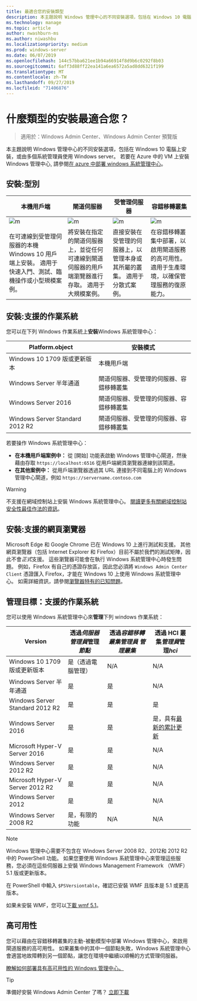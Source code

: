 ```yaml
---
title: 最適合您的安裝類型
description: 本主題說明 Windows 管理中心的不同安裝選項，包括在 Windows 10 電腦上安裝，或由多個系統管理員使用 Windows server。
ms.technology: manage
ms.topic: article
author: nwashburn-ms
ms.author: niwashbu
ms.localizationpriority: medium
ms.prod: windows-server
ms.date: 06/07/2019
ms.openlocfilehash: 144c57bba621ee1b94a66914f8d9b6c0292f8b03
ms.sourcegitcommit: 6aff3d88ff22ea141a6ea6572a5ad8dd6321f199
ms.translationtype: MT
ms.contentlocale: zh-TW
ms.lasthandoff: 09/27/2019
ms.locfileid: "71406876"
---
```

# <a name="what-type-of-installation-is-right-for-you"></a>什麼類型的安裝最適合您？

>適用於：Windows Admin Center、Windows Admin Center 預覽版

本主題說明 Windows 管理中心的不同安裝選項，包括在 Windows 10 電腦上安裝，或由多個系統管理員使用 Windows server。 若要在 Azure 中的 VM 上安裝 Windows 管理中心, 請參閱[在 azure 中部署 windows 系統管理中心](../azure/deploy-wac-in-azure.md)。

## <a name="installation-types"></a>安裝:型別

| 本機用戶端                                | 閘道伺服器                                  | 受管理伺服器                               | 容錯移轉叢集                           |
|---------------------------------------------|-------------------------------------------------|----------------------------------------------|--------------------------------------------|
| ![m](../media/deployment-options/W10.PNG) | ![m](../media/deployment-options/gateway.PNG) | ![m](../media/deployment-options/node.PNG) | ![m](../media/deployment-options/HA.png) |
| 在可連線到受管理伺服器的本機 Windows 10 用戶端上安裝。  適用于快速入門、測試、臨機操作或小型規模案例。 |將安裝在指定的閘道伺服器上，並從任何可連線到閘道伺服器的用戶端瀏覽器進行存取。  適用于大規模案例。 | 直接安裝在受管理的伺服器上，以管理本身或其所屬的叢集。  適用于分散式案例。 | 在容錯移轉叢集中部署，以啟用閘道服務的高可用性。 適用于生產環境，以確保管理服務的復原能力。 |

## <a name="installation-supported-operating-systems"></a>安裝:支援的作業系統

您可以在下列 Windows 作業系統上**安裝**Windows 系統管理中心：

| **Platform.object**                       | **安裝模式** |
| -----------------------------------| --------------------- |
| Windows 10 1709 版或更新版本  | 本機用戶端 |
| Windows Server 半年通道 | 閘道伺服器、受管理的伺服器、容錯移轉叢集 |
| Windows Server 2016                | 閘道伺服器、受管理的伺服器、容錯移轉叢集 |
| Windows Server Standard 2012 R2                | 閘道伺服器、受管理的伺服器、容錯移轉叢集 |

若要操作 Windows 系統管理中心：

- **在本機用戶端案例中：** 從 [開始] 功能表啟動 Windows 管理中心閘道，然後藉由存取 `https://localhost:6516` 從用戶端網頁瀏覽器連線到該閘道。
- **在其他案例中：** 從用戶端瀏覽器透過其 URL 連接到不同電腦上的 Windows 管理中心閘道，例如 `https://servername.contoso.com`

> [!WARNING]
> 不支援在網域控制站上安裝 Windows 系統管理中心。 [閱讀更多有關網域控制站安全性最佳作法的資訊](https://docs.microsoft.com/windows-server/identity/ad-ds/plan/security-best-practices/securing-domain-controllers-against-attack)。 

## <a name="installation-supported-web-browsers"></a>安裝:支援的網頁瀏覽器

Microsoft Edge 和 Google Chrome 已在 Windows 10 上進行測試和支援。 其他網頁瀏覽器（包括 Internet Explorer 和 Firefox）目前不屬於我們的測試矩陣，因此不會*正式*支援。 這些瀏覽器可能會在執行 Windows 系統管理中心時發生問題。 例如，Firefox 有自己的憑證存放區，因此您必須將 `Windows Admin Center Client` 憑證匯入 Firefox，才能在 Windows 10 上使用 Windows 系統管理中心。 如需詳細資訊，請參閱[瀏覽器特有的已知問題](../support/known-issues.md#browser-specific-issues)。

## <a name="management-target-supported-operating-systems"></a>管理目標：支援的作業系統

您可以使用 Windows 系統管理中心來**管理**下列 windows 作業系統：

| Version | 透過*伺服器管理員*管理*節點* | 透過*容錯移轉叢集管理員* *管理叢集* | 透過 HCI 叢集*管理員*管理*hci* |
| ------------------------- |--------------- | ----- | ------------------------ |
| Windows 10 1709 版或更新版本 | 是（透過電腦管理） | N/A | N/A |
| Windows Server 半年通道 | 是 | 是 | N/A |
| Windows Server Standard 2012 R2 | 是 | 是 | 是 |
| Windows Server 2016 | 是 | 是 | 是，具有[最新的累計更新](../use/manage-hyper-converged.md#prepare-your-windows-server-2016-cluster-for-windows-admin-center) |
| Microsoft Hyper-V Server 2016 | 是 | 是 | N/A |
| Windows Server 2012 R2 | 是 | 是 | N/A |
| Microsoft Hyper-V Server 2012 R2 | 是 | 是 | N/A |
| Windows Server 2012 | 是 | 是 | N/A |
| Windows Server 2008 R2 | 是，有限的功能 | N/A | N/A |

> [!NOTE]
> Windows 管理中心需要不包含在 Windows Server 2008 R2、2012和 2012 R2 中的 PowerShell 功能。 如果您要使用 Windows 系統管理中心來管理這些服務，您必須在這些伺服器上安裝 Windows Management Framework （WMF）5.1 版或更新版本。
> 
> 在 PowerShell 中輸入 `$PSVersiontable`，確認已安裝 WMF 且版本是 5.1 或更高版本。 
> 
> 如果未安裝 WMF，您可以[下載 wmf 5.1](https://www.microsoft.com/en-us/download/details.aspx?id=54616)。

## <a name="high-availability"></a>高可用性

您可以藉由在容錯移轉叢集的主動-被動模型中部署 Windows 管理中心，來啟用閘道服務的高可用性。 如果叢集中的其中一個節點失敗，Windows 系統管理中心會適當地故障轉到另一個節點，讓您在環境中繼續以順暢的方式管理伺服器。

[瞭解如何部署具有高可用性的 Windows 管理中心。](../deploy/high-availability.md)

> [!Tip]
> 準備好安裝 Windows Admin Center 了嗎？ [立即下載](https://aka.ms/windowsadmincenter)
